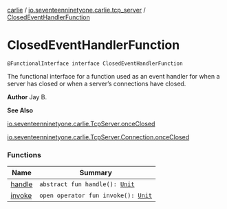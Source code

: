 [carlie](../../index.md) / [io.seventeenninetyone.carlie.tcp_server](../index.md) / [ClosedEventHandlerFunction](./index.md)

# ClosedEventHandlerFunction

`@FunctionalInterface interface ClosedEventHandlerFunction`

The functional interface for a function used as an event handler for when a
server has closed or when a server’s connections have closed.

**Author**
Jay B.

**See Also**

[io.seventeenninetyone.carlie.TcpServer.onceClosed](../../io.seventeenninetyone.carlie/-tcp-server/once-closed.md)

[io.seventeenninetyone.carlie.TcpServer.Connection.onceClosed](../../io.seventeenninetyone.carlie/-tcp-server/-connection/once-closed.md)

### Functions

| Name | Summary |
|---|---|
| [handle](handle.md) | `abstract fun handle(): `[`Unit`](https://kotlinlang.org/api/latest/jvm/stdlib/kotlin/-unit/index.html) |
| [invoke](invoke.md) | `open operator fun invoke(): `[`Unit`](https://kotlinlang.org/api/latest/jvm/stdlib/kotlin/-unit/index.html) |
